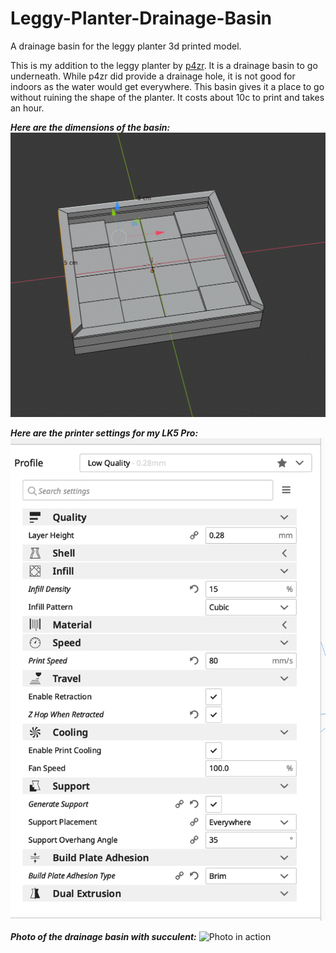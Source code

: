 # Leggy-Planter-Drainage-Basin
A drainage basin for the leggy planter 3d printed model.

  This is my addition to the leggy planter by [p4zr](https://www.thingiverse.com/thing:2677108). It is a drainage basin to go underneath. While p4zr did provide a drainage hole, it is not good for indoors as the water would get everywhere. This basin gives it a place to go without ruining the shape of the planter. It costs about 10c to print and takes an hour.
  
***Here are the dimensions of the basin:***
![Dimensions of drainage basin](https://github.com/grahamfranz/Leggy-Planter-Drainage-Basin/blob/96b2ffdf8fbb4cf5ef43381e65bf605fe1c2fb1c/BasinDimensions.png)

***Here are the printer settings for my LK5 Pro:***
![Settings for print](https://github.com/grahamfranz/Leggy-Planter-Drainage-Basin/blob/96b2ffdf8fbb4cf5ef43381e65bf605fe1c2fb1c/BasinSettings.png)

***Photo of the drainage basin with succulent:***
![Photo in action](https://github.com/grahamfranz/Leggy-Planter-Drainage-Basin/blob/96b2ffdf8fbb4cf5ef43381e65bf605fe1c2fb1c/BasinInaction.png)
  
